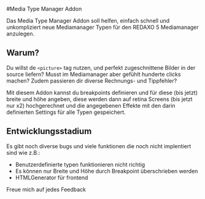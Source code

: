 #Media Type Manager Addon

Das Media Type Manager Addon soll helfen, einfach schnell und unkompliziert neue Mediamanager Typen für den REDAXO 5 Mediamanager anzulegen. 

## Warum?
Du willst de `<picture>` tag nutzen, und perfekt zugeschnittene Bilder in der source liefern? Musst im Mediamanager aber gefühlt hunderte clicks machen? Zudem passieren dir diverse Rechnungs- und Tippfehler?
 
 Mit diesem Addon kannst du breakpoints definieren und für diese (bis jetzt) breite und höhe angeben, diese werden dann auf retina Screens (bis jetzt nur x2) hochgerechnet und die angegebenen Effekte mit den darin definierten Settings für alle Typen gespeichert.
 
## Entwicklungsstadium
 Es gibt noch diverse bugs und viele funktionen die noch nicht implentiert sind wie z.B.:
 * Benutzerdefinierte typen funktionieren nicht richtig
 * Es können nur Breite und Höhe durch Breakpoint überschrieben werden
 * HTMLGenerator für frontend
 
 Freue mich auf jedes Feedback
 